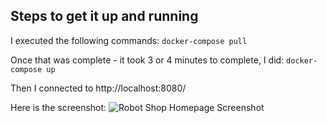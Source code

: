 ## Steps to get it up and running

I executed the following commands:
```docker-compose pull  ```

Once that was complete - it took 3 or 4 minutes to complete, I did:
```docker-compose up ```

Then I connected to http://localhost:8080/

Here is the screenshot:
![Robot Shop Homepage Screenshot](/robot-shop-screenshot.png)

